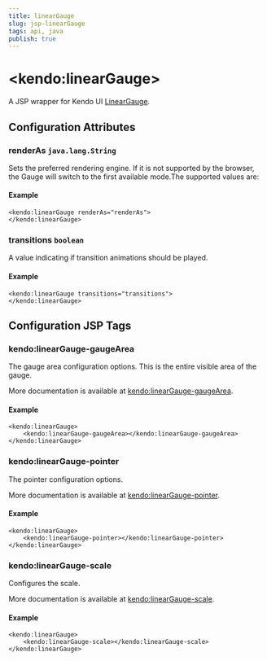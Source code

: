 ```yaml
---
title: linearGauge
slug: jsp-linearGauge
tags: api, java
publish: true
---
```


# \<kendo:linearGauge\>
A JSP wrapper for Kendo UI [LinearGauge](/kendo-ui/api/dataviz/lineargauge).

## Configuration Attributes

### renderAs `java.lang.String`

Sets the preferred rendering engine.
If it is not supported by the browser, the Gauge will switch to the first available mode.The supported values are:

#### Example
    <kendo:linearGauge renderAs="renderAs">
    </kendo:linearGauge>

### transitions `boolean`

A value indicating if transition animations should be played.

#### Example
    <kendo:linearGauge transitions="transitions">
    </kendo:linearGauge>


##  Configuration JSP Tags

### kendo:linearGauge-gaugeArea

The gauge area configuration options.
This is the entire visible area of the gauge.

More documentation is available at [kendo:linearGauge-gaugeArea](/kendo-ui/api/wrappers/jsp/lineargauge/gaugearea).

#### Example

    <kendo:linearGauge>
        <kendo:linearGauge-gaugeArea></kendo:linearGauge-gaugeArea>
    </kendo:linearGauge>

### kendo:linearGauge-pointer

The pointer configuration options.

More documentation is available at [kendo:linearGauge-pointer](/kendo-ui/api/wrappers/jsp/lineargauge/pointer).

#### Example

    <kendo:linearGauge>
        <kendo:linearGauge-pointer></kendo:linearGauge-pointer>
    </kendo:linearGauge>

### kendo:linearGauge-scale

Configures the scale.

More documentation is available at [kendo:linearGauge-scale](/kendo-ui/api/wrappers/jsp/lineargauge/scale).

#### Example

    <kendo:linearGauge>
        <kendo:linearGauge-scale></kendo:linearGauge-scale>
    </kendo:linearGauge>


